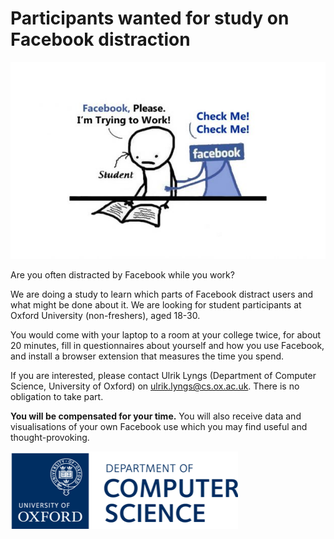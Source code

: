 # Participants wanted for study on Facebook distraction

![](fb-distraction.jpg)

Are you often distracted by Facebook while you work?

We are doing a study to learn which parts of Facebook distract users and what might be done about it. We are looking for student participants at Oxford University (non-freshers), aged 18-30. 

You would come with your laptop to a room at your college twice, for about 20 minutes, fill in questionnaires about yourself and how you use Facebook, and install a browser extension that measures the time you spend.

If you are interested, please contact Ulrik Lyngs (Department of Computer Science, University of Oxford) on ulrik.lyngs@cs.ox.ac.uk. There is no obligation to take part.

**You will be compensated for your time.** You will also receive data and visualisations of your own Facebook use which you may find useful and thought-provoking.

![](cs-logo.png)
